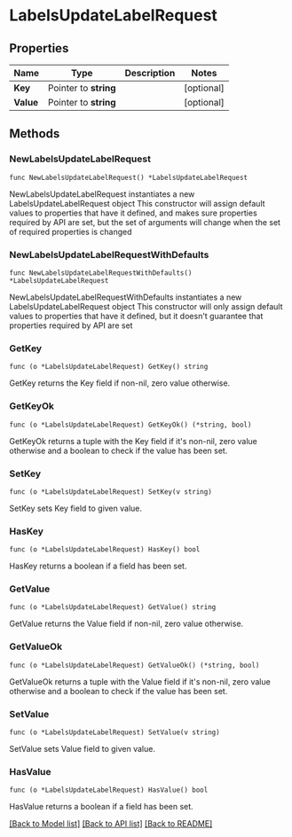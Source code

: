 # LabelsUpdateLabelRequest

## Properties

Name | Type | Description | Notes
------------ | ------------- | ------------- | -------------
**Key** | Pointer to **string** |  | [optional] 
**Value** | Pointer to **string** |  | [optional] 

## Methods

### NewLabelsUpdateLabelRequest

`func NewLabelsUpdateLabelRequest() *LabelsUpdateLabelRequest`

NewLabelsUpdateLabelRequest instantiates a new LabelsUpdateLabelRequest object
This constructor will assign default values to properties that have it defined,
and makes sure properties required by API are set, but the set of arguments
will change when the set of required properties is changed

### NewLabelsUpdateLabelRequestWithDefaults

`func NewLabelsUpdateLabelRequestWithDefaults() *LabelsUpdateLabelRequest`

NewLabelsUpdateLabelRequestWithDefaults instantiates a new LabelsUpdateLabelRequest object
This constructor will only assign default values to properties that have it defined,
but it doesn't guarantee that properties required by API are set

### GetKey

`func (o *LabelsUpdateLabelRequest) GetKey() string`

GetKey returns the Key field if non-nil, zero value otherwise.

### GetKeyOk

`func (o *LabelsUpdateLabelRequest) GetKeyOk() (*string, bool)`

GetKeyOk returns a tuple with the Key field if it's non-nil, zero value otherwise
and a boolean to check if the value has been set.

### SetKey

`func (o *LabelsUpdateLabelRequest) SetKey(v string)`

SetKey sets Key field to given value.

### HasKey

`func (o *LabelsUpdateLabelRequest) HasKey() bool`

HasKey returns a boolean if a field has been set.

### GetValue

`func (o *LabelsUpdateLabelRequest) GetValue() string`

GetValue returns the Value field if non-nil, zero value otherwise.

### GetValueOk

`func (o *LabelsUpdateLabelRequest) GetValueOk() (*string, bool)`

GetValueOk returns a tuple with the Value field if it's non-nil, zero value otherwise
and a boolean to check if the value has been set.

### SetValue

`func (o *LabelsUpdateLabelRequest) SetValue(v string)`

SetValue sets Value field to given value.

### HasValue

`func (o *LabelsUpdateLabelRequest) HasValue() bool`

HasValue returns a boolean if a field has been set.


[[Back to Model list]](../README.md#documentation-for-models) [[Back to API list]](../README.md#documentation-for-api-endpoints) [[Back to README]](../README.md)


